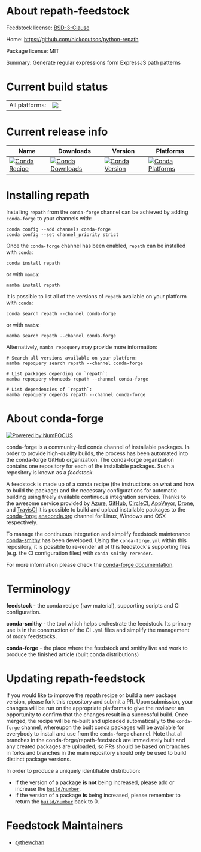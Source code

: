 About repath-feedstock
======================

Feedstock license: [BSD-3-Clause](https://github.com/conda-forge/repath-feedstock/blob/main/LICENSE.txt)

Home: https://github.com/nickcoutsos/python-repath

Package license: MIT

Summary: Generate regular expressions form ExpressJS path patterns

Current build status
====================


<table><tr><td>All platforms:</td>
    <td>
      <a href="https://dev.azure.com/conda-forge/feedstock-builds/_build/latest?definitionId=16950&branchName=main">
        <img src="https://dev.azure.com/conda-forge/feedstock-builds/_apis/build/status/repath-feedstock?branchName=main">
      </a>
    </td>
  </tr>
</table>

Current release info
====================

| Name | Downloads | Version | Platforms |
| --- | --- | --- | --- |
| [![Conda Recipe](https://img.shields.io/badge/recipe-repath-green.svg)](https://anaconda.org/conda-forge/repath) | [![Conda Downloads](https://img.shields.io/conda/dn/conda-forge/repath.svg)](https://anaconda.org/conda-forge/repath) | [![Conda Version](https://img.shields.io/conda/vn/conda-forge/repath.svg)](https://anaconda.org/conda-forge/repath) | [![Conda Platforms](https://img.shields.io/conda/pn/conda-forge/repath.svg)](https://anaconda.org/conda-forge/repath) |

Installing repath
=================

Installing `repath` from the `conda-forge` channel can be achieved by adding `conda-forge` to your channels with:

```
conda config --add channels conda-forge
conda config --set channel_priority strict
```

Once the `conda-forge` channel has been enabled, `repath` can be installed with `conda`:

```
conda install repath
```

or with `mamba`:

```
mamba install repath
```

It is possible to list all of the versions of `repath` available on your platform with `conda`:

```
conda search repath --channel conda-forge
```

or with `mamba`:

```
mamba search repath --channel conda-forge
```

Alternatively, `mamba repoquery` may provide more information:

```
# Search all versions available on your platform:
mamba repoquery search repath --channel conda-forge

# List packages depending on `repath`:
mamba repoquery whoneeds repath --channel conda-forge

# List dependencies of `repath`:
mamba repoquery depends repath --channel conda-forge
```


About conda-forge
=================

[![Powered by
NumFOCUS](https://img.shields.io/badge/powered%20by-NumFOCUS-orange.svg?style=flat&colorA=E1523D&colorB=007D8A)](https://numfocus.org)

conda-forge is a community-led conda channel of installable packages.
In order to provide high-quality builds, the process has been automated into the
conda-forge GitHub organization. The conda-forge organization contains one repository
for each of the installable packages. Such a repository is known as a *feedstock*.

A feedstock is made up of a conda recipe (the instructions on what and how to build
the package) and the necessary configurations for automatic building using freely
available continuous integration services. Thanks to the awesome service provided by
[Azure](https://azure.microsoft.com/en-us/services/devops/), [GitHub](https://github.com/),
[CircleCI](https://circleci.com/), [AppVeyor](https://www.appveyor.com/),
[Drone](https://cloud.drone.io/welcome), and [TravisCI](https://travis-ci.com/)
it is possible to build and upload installable packages to the
[conda-forge](https://anaconda.org/conda-forge) [anaconda.org](https://anaconda.org/)
channel for Linux, Windows and OSX respectively.

To manage the continuous integration and simplify feedstock maintenance
[conda-smithy](https://github.com/conda-forge/conda-smithy) has been developed.
Using the ``conda-forge.yml`` within this repository, it is possible to re-render all of
this feedstock's supporting files (e.g. the CI configuration files) with ``conda smithy rerender``.

For more information please check the [conda-forge documentation](https://conda-forge.org/docs/).

Terminology
===========

**feedstock** - the conda recipe (raw material), supporting scripts and CI configuration.

**conda-smithy** - the tool which helps orchestrate the feedstock.
                   Its primary use is in the construction of the CI ``.yml`` files
                   and simplify the management of *many* feedstocks.

**conda-forge** - the place where the feedstock and smithy live and work to
                  produce the finished article (built conda distributions)


Updating repath-feedstock
=========================

If you would like to improve the repath recipe or build a new
package version, please fork this repository and submit a PR. Upon submission,
your changes will be run on the appropriate platforms to give the reviewer an
opportunity to confirm that the changes result in a successful build. Once
merged, the recipe will be re-built and uploaded automatically to the
`conda-forge` channel, whereupon the built conda packages will be available for
everybody to install and use from the `conda-forge` channel.
Note that all branches in the conda-forge/repath-feedstock are
immediately built and any created packages are uploaded, so PRs should be based
on branches in forks and branches in the main repository should only be used to
build distinct package versions.

In order to produce a uniquely identifiable distribution:
 * If the version of a package **is not** being increased, please add or increase
   the [``build/number``](https://docs.conda.io/projects/conda-build/en/latest/resources/define-metadata.html#build-number-and-string).
 * If the version of a package **is** being increased, please remember to return
   the [``build/number``](https://docs.conda.io/projects/conda-build/en/latest/resources/define-metadata.html#build-number-and-string)
   back to 0.

Feedstock Maintainers
=====================

* [@thewchan](https://github.com/thewchan/)

